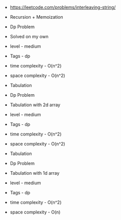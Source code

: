 * https://leetcode.com/problems/interleaving-string/

* Recursion + Memoization
* Dp Problem
* Solved on my own
* level - medium
* Tags - dp
* time complexity - O(n^2)
* space complexity - O(n^2)

* Tabulation
* Dp Problem
* Tabulation with 2d array
* level - medium
* Tags - dp
* time complexity - O(n^2)
* space complexity - O(n^2)

* Tabulation
* Dp Problem
* Tabulation with 1d array
* level - medium
* Tags - dp
* time complexity - O(n^2)
* space complexity - O(n)
